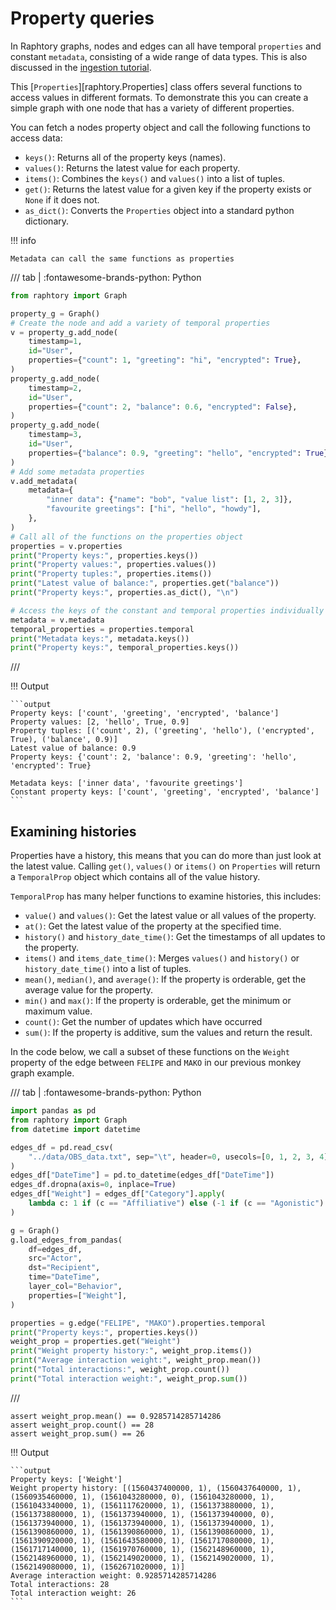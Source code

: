 # Property queries

In Raphtory graphs, nodes and edges can all have temporal `properties` and  constant `metadata`, consisting of a wide range of
data types. This is also discussed in the [ingestion tutorial](../ingestion/2_direct-updates.md).

This [`Properties`][raphtory.Properties] class offers several functions to access values in different formats. To demonstrate this you can
create a simple graph with one node that has a variety of different properties.

You can fetch a nodes property object and call the following functions to access data:

- `keys()`: Returns all of the property keys (names).
- `values()`: Returns the latest value for each property.
- `items()`: Combines the `keys()` and `values()` into a list of tuples.
- `get()`: Returns the latest value for a given key if the property exists or `None` if it does not.
- `as_dict()`: Converts the `Properties` object into a standard python dictionary.

!!! info

    Metadata can call the same functions as properties

/// tab | :fontawesome-brands-python: Python

```python
from raphtory import Graph

property_g = Graph()
# Create the node and add a variety of temporal properties
v = property_g.add_node(
    timestamp=1,
    id="User",
    properties={"count": 1, "greeting": "hi", "encrypted": True},
)
property_g.add_node(
    timestamp=2,
    id="User",
    properties={"count": 2, "balance": 0.6, "encrypted": False},
)
property_g.add_node(
    timestamp=3,
    id="User",
    properties={"balance": 0.9, "greeting": "hello", "encrypted": True},
)
# Add some metadata properties
v.add_metadata(
    metadata={
        "inner data": {"name": "bob", "value list": [1, 2, 3]},
        "favourite greetings": ["hi", "hello", "howdy"],
    },
)
# Call all of the functions on the properties object
properties = v.properties
print("Property keys:", properties.keys())
print("Property values:", properties.values())
print("Property tuples:", properties.items())
print("Latest value of balance:", properties.get("balance"))
print("Property keys:", properties.as_dict(), "\n")

# Access the keys of the constant and temporal properties individually
metadata = v.metadata
temporal_properties = properties.temporal
print("Metadata keys:", metadata.keys())
print("Property keys:", temporal_properties.keys())
```

///

!!! Output

    ```output
    Property keys: ['count', 'greeting', 'encrypted', 'balance']
    Property values: [2, 'hello', True, 0.9]
    Property tuples: [('count', 2), ('greeting', 'hello'), ('encrypted', True), ('balance', 0.9)]
    Latest value of balance: 0.9
    Property keys: {'count': 2, 'balance': 0.9, 'greeting': 'hello', 'encrypted': True}  

    Metadata keys: ['inner data', 'favourite greetings']
    Constant property keys: ['count', 'greeting', 'encrypted', 'balance']
    ```

## Examining histories

Properties have a history, this means that you can do more than just look at the latest value. Calling `get()`,
`values()` or `items()` on `Properties` will return a `TemporalProp` object which contains all of the value
history.

`TemporalProp` has many helper functions to examine histories, this includes:

* `value()` and `values()`: Get the latest value or all values of the property.
* `at()`: Get the latest value of the property at the specified time.
* `history()` and `history_date_time()`: Get the timestamps of all updates to the property.
* `items()` and `items_date_time()`: Merges `values()` and `history()` or `history_date_time()` into a list of tuples.
* `mean()`, `median()`, and `average()`: If the property is orderable, get the average value for the property.
* `min()` and `max()`: If the property is orderable, get the minimum or maximum value.
* `count()`: Get the number of updates which have occurred
* `sum()`: If the property is additive, sum the values and return the result.

In the code below, we call a subset of these functions on the `Weight` property of the edge between `FELIPE` and `MAKO`
in our previous monkey graph example.

/// tab | :fontawesome-brands-python: Python

```python
import pandas as pd
from raphtory import Graph
from datetime import datetime

edges_df = pd.read_csv(
    "../data/OBS_data.txt", sep="\t", header=0, usecols=[0, 1, 2, 3, 4], parse_dates=[0]
)
edges_df["DateTime"] = pd.to_datetime(edges_df["DateTime"])
edges_df.dropna(axis=0, inplace=True)
edges_df["Weight"] = edges_df["Category"].apply(
    lambda c: 1 if (c == "Affiliative") else (-1 if (c == "Agonistic") else 0)
)

g = Graph()
g.load_edges_from_pandas(
    df=edges_df,
    src="Actor",
    dst="Recipient",
    time="DateTime",
    layer_col="Behavior",
    properties=["Weight"],
) 

properties = g.edge("FELIPE", "MAKO").properties.temporal
print("Property keys:", properties.keys())
weight_prop = properties.get("Weight")
print("Weight property history:", weight_prop.items())
print("Average interaction weight:", weight_prop.mean())
print("Total interactions:", weight_prop.count())
print("Total interaction weight:", weight_prop.sum())
```

///

```{.python continuation hide}
assert weight_prop.mean() == 0.9285714285714286
assert weight_prop.count() == 28
assert weight_prop.sum() == 26
```

!!! Output

    ```output
    Property keys: ['Weight']
    Weight property history: [(1560437400000, 1), (1560437640000, 1), (1560935460000, 1), (1561043280000, 0), (1561043280000, 1), (1561043340000, 1), (1561117620000, 1), (1561373880000, 1), (1561373880000, 1), (1561373940000, 1), (1561373940000, 0), (1561373940000, 1), (1561373940000, 1), (1561373940000, 1), (1561390860000, 1), (1561390860000, 1), (1561390860000, 1), (1561390920000, 1), (1561643580000, 1), (1561717080000, 1), (1561717140000, 1), (1561970760000, 1), (1562148960000, 1), (1562148960000, 1), (1562149020000, 1), (1562149020000, 1), (1562149080000, 1), (1562671020000, 1)]
    Average interaction weight: 0.9285714285714286
    Total interactions: 28
    Total interaction weight: 26
    ```

